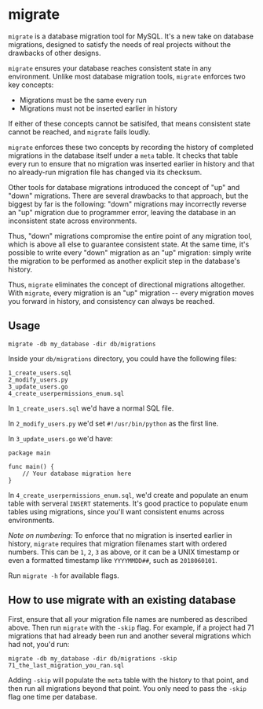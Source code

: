 # migrate

`migrate` is a database migration tool for MySQL. It's a new take on database
migrations, designed to satisfy the needs of real projects without the
drawbacks of other designs.

`migrate` ensures your database reaches consistent state in any environment.
Unlike most database migration tools, `migrate` enforces two key concepts:

* Migrations must be the same every run
* Migrations must not be inserted earlier in history

If either of these concepts cannot be satisifed, that means consistent state
cannot be reached, and `migrate` fails loudly.

`migrate` enforces these two concepts by recording the history of completed
migrations in the database itself under a `meta` table. It checks that table
every run to ensure that no migration was inserted earlier in history and that
no already-run migration file has changed via its checksum.

Other tools for database migrations introduced the concept of "up" and "down"
migrations. There are several drawbacks to that approach, but the biggest by
far is the following: "down" migrations may incorrectly reverse an "up"
migration due to programmer error, leaving the database in an inconsistent
state across environments.

Thus, "down" migrations compromise the entire point of any migration tool,
which is above all else to guarantee consistent state. At the same time, it's
possible to write every "down" migration as an "up" migration: simply write the
migration to be performed as another explicit step in the database's history.

Thus, `migrate` eliminates the concept of directional migrations altogether. With
`migrate`, every migration is an "up" migration -- every migration moves you
forward in history, and consistency can always be reached.

## Usage

```
migrate -db my_database -dir db/migrations
```

Inside your `db/migrations` directory, you could have the following files:

```
1_create_users.sql
2_modify_users.py
3_update_users.go
4_create_userpermissions_enum.sql
```

In `1_create_users.sql` we'd have a normal SQL file.

In `2_modify_users.py` we'd set `#!/usr/bin/python` as the first line.

In `3_update_users.go` we'd have:

```
package main

func main() {
	// Your database migration here
}
```

In `4_create_userpermissions_enum.sql`, we'd create and populate an enum table
with serveral `INSERT` statements. It's good practice to populate enum tables
using migrations, since you'll want consistent enums across environments.

*Note on numbering:* To enforce that no migration is inserted earlier in
history, `migrate` requires that migration filenames start with ordered
numbers. This can be `1`, `2`, `3` as above, or it can be a UNIX timestamp or
even a formatted timestamp like `YYYYMMDD##`, such as `2018060101`.

Run `migrate -h` for available flags.

## How to use migrate with an existing database

First, ensure that all your migration file names are numbered as described
above. Then run `migrate` with the `-skip` flag. For example, if a project had
71 migrations that had already been run and another several migrations which
had not, you'd run:

```
migrate -db my_database -dir db/migrations -skip 71_the_last_migration_you_ran.sql
```

Adding `-skip` will populate the `meta` table with the history to that point,
and then run all migrations beyond that point. You only need to pass the
`-skip` flag one time per database.
